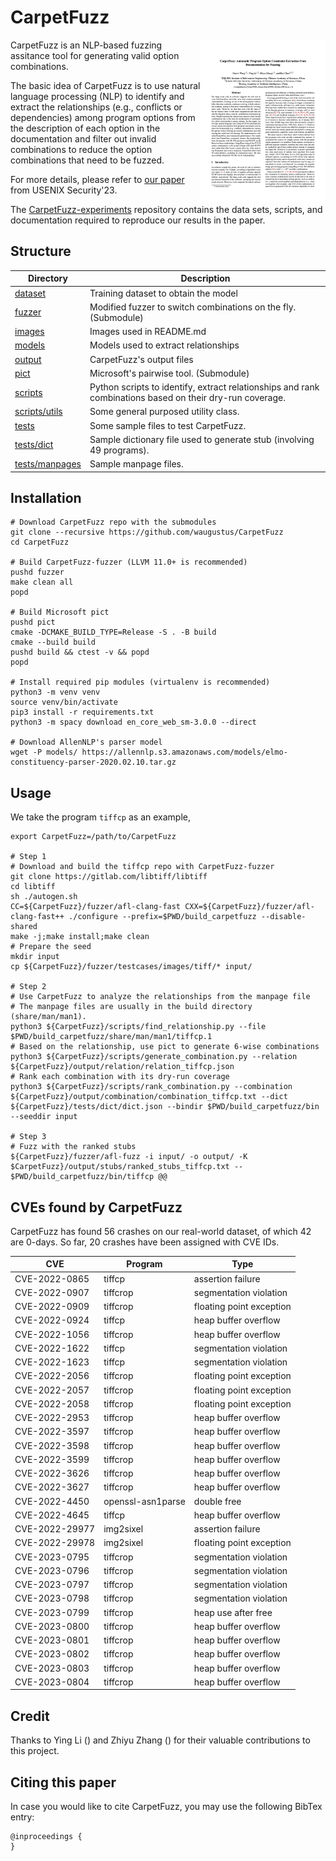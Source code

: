 # CarpetFuzz #

<p><a href="http://kaichen.org/paper/conference/usenix2023_wang.pdf"><img alt="CarpetFuzz thumbnail" align="right" width="200" src="images/CarpetFuzz-thumbnail.png"></a></p>

CarpetFuzz is an NLP-based fuzzing assitance tool for generating valid option combinations.

The basic idea of CarpetFuzz is to use natural language processing (NLP) to identify and extract the relationships (e.g., conflicts or dependencies) among program options from the description of each option in the documentation and filter out invalid combinations to reduce the option combinations that need to be fuzzed.

For more details, please refer to [our paper](http://kaichen.org/paper/conference/usenix2023_wang.pdf) from USENIX Security'23.

The [CarpetFuzz-experiments](https://github.com/waugustus/CarpetFuzz-experiments) repository contains the data sets, scripts, and documentation required to reproduce our results in the paper.

## Structure ##

|Directory|Description|
|---|---|
|[dataset](dataset)|Training dataset to obtain the model|
|[fuzzer](https://github.com/waugustus/CarpetFuzz-fuzzer)|Modified fuzzer to switch combinations on the fly. (Submodule)|
|[images](images)|Images used in README.md| 
|[models](models)|Models used to extract relationships|
|[output](output)|CarpetFuzz's output files|
|[pict](https://github.com/microsoft/pict)|Microsoft's pairwise tool. (Submodule)|
|[scripts](scripts)|Python scripts to identify, extract relationships and rank combinations based on their dry-run coverage.|
|[scripts/utils](scripts/utils)|Some general purposed utility class.|
|[tests](tests)|Some sample files to test CarpetFuzz.|
|[tests/dict](tests/dict)|Sample dictionary file used to generate stub (involving 49 programs).|
|[tests/manpages](tests/manpages)|Sample manpage files.|

## Installation ##

```
# Download CarpetFuzz repo with the submodules
git clone --recursive https://github.com/waugustus/CarpetFuzz
cd CarpetFuzz

# Build CarpetFuzz-fuzzer (LLVM 11.0+ is recommended)
pushd fuzzer
make clean all
popd

# Build Microsoft pict
pushd pict
cmake -DCMAKE_BUILD_TYPE=Release -S . -B build
cmake --build build
pushd build && ctest -v && popd
popd

# Install required pip modules (virtualenv is recommended)
python3 -m venv venv
source venv/bin/activate
pip3 install -r requirements.txt
python3 -m spacy download en_core_web_sm-3.0.0 --direct

# Download AllenNLP's parser model
wget -P models/ https://allennlp.s3.amazonaws.com/models/elmo-constituency-parser-2020.02.10.tar.gz
```

## Usage ##

We take the program `tiffcp` as an example,

```
export CarpetFuzz=/path/to/CarpetFuzz

# Step 1
# Download and build the tiffcp repo with CarpetFuzz-fuzzer
git clone https://gitlab.com/libtiff/libtiff
cd libtiff
sh ./autogen.sh
CC=${CarpetFuzz}/fuzzer/afl-clang-fast CXX=${CarpetFuzz}/fuzzer/afl-clang-fast++ ./configure --prefix=$PWD/build_carpetfuzz --disable-shared
make -j;make install;make clean
# Prepare the seed
mkdir input
cp ${CarpetFuzz}/fuzzer/testcases/images/tiff/* input/

# Step 2
# Use CarpetFuzz to analyze the relationships from the manpage file
# The manpage files are usually in the build directory (share/man/man1).
python3 ${CarpetFuzz}/scripts/find_relationship.py --file $PWD/build_carpetfuzz/share/man/man1/tiffcp.1
# Based on the relationship, use pict to generate 6-wise combinations
python3 ${CarpetFuzz}/scripts/generate_combination.py --relation ${CarpetFuzz}/output/relation/relation_tiffcp.json
# Rank each combination with its dry-run coverage
python3 ${CarpetFuzz}/scripts/rank_combination.py --combination ${CarpetFuzz}/output/combination/combination_tiffcp.txt --dict ${CarpetFuzz}/tests/dict/dict.json --bindir $PWD/build_carpetfuzz/bin --seeddir input

# Step 3
# Fuzz with the ranked stubs
${CarpetFuzz}/fuzzer/afl-fuzz -i input/ -o output/ -K $CarpetFuzz}/output/stubs/ranked_stubs_tiffcp.txt -- $PWD/build_carpetfuzz/bin/tiffcp @@
```

## CVEs found by CarpetFuzz ##

CarpetFuzz has found 56 crashes on our real-world dataset, of which 42 are 0-days. So far, 20 crashes have been assigned with CVE IDs.

|CVE|Program|Type|
|---|---|---|
|CVE-2022-0865|tiffcp|assertion failure|
|CVE-2022-0907|tiffcrop|segmentation violation|
|CVE-2022-0909|tiffcrop|floating point exception|
|CVE-2022-0924|tiffcp|heap buffer overflow|
|CVE-2022-1056|tiffcrop|heap buffer overflow|
|CVE-2022-1622|tiffcp|segmentation violation|
|CVE-2022-1623|tiffcp|segmentation violation|
|CVE-2022-2056|tiffcrop|floating point exception|
|CVE-2022-2057|tiffcrop|floating point exception|
|CVE-2022-2058|tiffcrop|floating point exception|
|CVE-2022-2953|tiffcrop|heap buffer overflow|
|CVE-2022-3597|tiffcrop|heap buffer overflow|
|CVE-2022-3598|tiffcrop|heap buffer overflow|
|CVE-2022-3599|tiffcrop|heap buffer overflow|
|CVE-2022-3626|tiffcrop|heap buffer overflow|
|CVE-2022-3627|tiffcrop|heap buffer overflow|
|CVE-2022-4450|openssl-asn1parse|double free|
|CVE-2022-4645|tiffcp|heap buffer overflow|
|CVE-2022-29977|img2sixel|assertion failure|
|CVE-2022-29978|img2sixel|floating point exception|
|CVE-2023-0795|tiffcrop|segmentation violation|
|CVE-2023-0796|tiffcrop|segmentation violation|
|CVE-2023-0797|tiffcrop|segmentation violation|
|CVE-2023-0798|tiffcrop|segmentation violation|
|CVE-2023-0799|tiffcrop|heap use after free|
|CVE-2023-0800|tiffcrop|heap buffer overflow|
|CVE-2023-0801|tiffcrop|heap buffer overflow|
|CVE-2023-0802|tiffcrop|heap buffer overflow|
|CVE-2023-0803|tiffcrop|heap buffer overflow|
|CVE-2023-0804|tiffcrop|heap buffer overflow|

## Credit ##

Thanks to Ying Li () and Zhiyu Zhang () for their valuable contributions to this project.

## Citing this paper ##

In case you would like to cite CarpetFuzz, you may use the following BibTex entry:

```
@inproceedings {
}
```